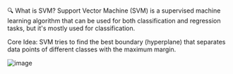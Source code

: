 🔍 What is SVM?
Support Vector Machine (SVM) is a supervised machine learning algorithm that can be used for both classification and regression tasks, but it's mostly used for classification.

Core Idea:
SVM tries to find the best boundary (hyperplane) that separates data points of different classes with the maximum margin.

![image](https://github.com/user-attachments/assets/3aa16d90-75b5-4aee-9295-92bddc88a331)

